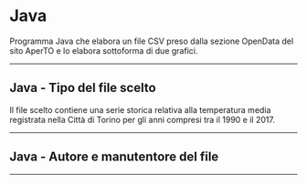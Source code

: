 # Java
Programma Java che elabora un file CSV preso dalla sezione OpenData del sito AperTO e lo elabora sottoforma di due grafici.
<hr>

## Java - Tipo del file scelto
Il file scelto contiene una serie storica relativa alla temperatura media registrata nella Città di Torino per gli anni 
compresi tra il 1990 e il 2017.
<hr>

## Java - Autore e manutentore del file
<hr>
